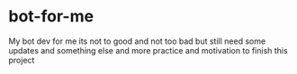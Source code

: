 # bot-for-me
My bot dev for me its not to good and not too bad but still need some updates and something else and more practice and motivation to finish this project
